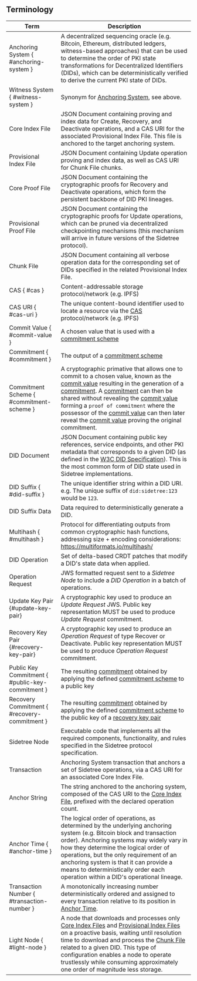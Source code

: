 ## Terminology

| Term                  | Description                                                                    |
|-----------------------|--------------------------------------------------------------------------------|
| Anchoring System { #anchoring-system }  | A decentralized sequencing oracle (e.g. Bitcoin, Ethereum, distributed ledgers, witness-based approaches) that can be used to determine the order of PKI state transformations for Decentralized Identifiers (DIDs), which can be deterministically verified to derive the current PKI state of DIDs. |
| Witness System  { #witness-system }  | Synonym for [Anchoring System](#anchoring-system), see above.  |
| Core Index File  | JSON Document containing proving and index data for Create, Recovery, and Deactivate operations, and a CAS URI for the associated Provisional Index File. This file is anchored to the target anchoring system. |
| Provisional Index File  | JSON Document containing Update operation proving and index data, as well as CAS URI for Chunk File chunks.                   |
| Core Proof File  | JSON Document containing the cryptographic proofs for Recovery and Deactivate operations, which form the persistent backbone of DID PKI lineages. |
| Provisional Proof File  | JSON Document containing the cryptographic proofs for Update operations, which can be pruned via decentralized checkpointing mechanisms (this mechanism will arrive in future versions of the Sidetree protocol). |
| Chunk File  | JSON Document containing all verbose operation data for the corresponding set of DIDs specified in the related Provisional Index File.                   |
| CAS { #cas }    | Content-addressable storage protocol/network (e.g. IPFS)                       |
| CAS URI { #cas-uri }               | The unique content-bound identifier used to locate a resource via the [CAS](#cas) protocol/network (e.g. IPFS)                       |
| Commit Value { #commit-value }         | A chosen value that is used with a [commitment scheme](#commitment-scheme)                                 |
| Commitment { #commitment }           | The output of a [commitment scheme](#commitment-scheme)                                              |
| Commitment Scheme { #commitment-scheme }     | A cryptographic primative that allows one to commit to a chosen value, known as the [commit value](#commit-value) resulting in the generation of a [commitment](#commitment). A [commitment](#commitment) can then be shared without revealing the [commit value](#commit-value) forming a `proof of commitment` where the possessor of the [commit value](#commit-value) can then later reveal the [commit value](#commit-value) proving the original commitment.
| DID Document          | JSON Document containing public key references, service endpoints, and other PKI metadata that corresponds to a given DID (as defined in the [W3C DID Specification](https://w3c.github.io/did-core/)). This is the most common form of DID state used in Sidetree implementations. |
| DID Suffix { #did-suffix }  | The unique identifier string within a DID URI. e.g. The unique suffix of `did:sidetree:123` would be `123`. |
| DID Suffix Data       | Data required to deterministically generate a DID.                             |
| Multihash  { #multihash }            | Protocol for differentiating outputs from common cryptographic hash functions, addressing size + encoding considerations: https://multiformats.io/multihash/ |
| DID Operation         | Set of delta-based CRDT patches that modify a DID's state data when applied.                                               |
| Operation Request     | JWS formatted request sent to a _Sidetree Node_ to include a _DID Operation_ in a batch of operations.     |
| Update Key Pair {#update-key-pair}| A cryptographic key used to produce an _Update Request_ JWS. Public key representation MUST be used to produce _Update Request_ commitment.     |
| Recovery Key Pair {#recovery-key-pair}        | A cryptographic key used to produce an _Operation Request_ of type Recover or Deactivate. Public key representation MUST be used to produce _Operation Request_ commitment.         |
| Public Key Commitment { #public-key-commitment } | The resulting [commitment](#commitment) obtained by applying the defined [commitment scheme](#operation-commitment-scheme) to a public key |
| Recovery Commitment { #recovery-commitment }   | The resulting [commitment](#commitment) obtained by applying the defined [commitment scheme](#recovery-commitment-scheme) to the public key of a [recovery key pair](#recovery-key-pair)          |
| Sidetree Node         | Executable code that implements all the required components, functionality, and rules specified in the Sidetree protocol specification.                            |
| Transaction           | Anchoring System transaction that anchors a set of Sidetree operations, via a CAS URI for an associated Core Index File.          |
| Anchor String  | The string anchored to the anchoring system, composed of the CAS URI to the [Core Index File](#core-index-file), prefixed with the declared operation count.                                               |
| Anchor Time { #anchor-time }          | The logical order of operations, as determined by the underlying anchoring system (e.g. Bitcoin block and transaction order). Anchoring systems may widely vary in how they determine the logical order of operations, but the only requirement of an anchoring system is that it can provide a means to deterministically order each operation within a DID's operational lineage.       |
| Transaction Number  { #transaction-number }        | A monotonically increasing number deterministically ordered and assigned to every transaction relative to its position in [Anchor Time](#anchor-time).          |
| Light Node  { #light-node }        | A node that downloads and processes only [Core Index Files](#core-index-file) and [Provisional Index Files](#provisional-index-file) on a proactive basis, waiting until resolution time to download and process the [Chunk File](#chunk-files) related to a given DID. This type of configuration enables a node to operate trustlessly while consuming approximately one order of magnitude less storage.  |
